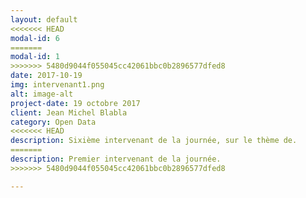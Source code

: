 ```yaml
---
layout: default
<<<<<<< HEAD
modal-id: 6
=======
modal-id: 1
>>>>>>> 5480d9044f055045cc42061bbc0b2896577dfed8
date: 2017-10-19
img: intervenant1.png
alt: image-alt
project-date: 19 octobre 2017
client: Jean Michel Blabla
category: Open Data
<<<<<<< HEAD
description: Sixième intervenant de la journée, sur le thème de. 
=======
description: Premier intervenant de la journée. 
>>>>>>> 5480d9044f055045cc42061bbc0b2896577dfed8

---
```


